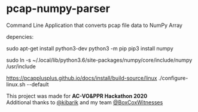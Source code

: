 # pcap-numpy-parser
Command Line Application that converts pcap file data to NumPy Array

depencies:

sudo apt-get install python3-dev
python3 -m pip
pip3 install numpy

sudo ln -s ~/.local/lib/python3.6/site-packages/numpy/core/include/numpy /usr/include

https://pcapplusplus.github.io/docs/install/build-source/linux
./configure-linux.sh --default

This project was made for __AC-VO&PPR Hackathon 2020__ \
Additional thanks to [@kibarik](https://github.com/kibarik) and my team [@BoxCoxWitnesses](https://github.com/BoxCoxWitnesses)
